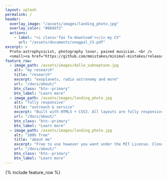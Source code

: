 ```yaml
---
layout: splash
permalink: /
header:
  overlay_image: "/assets/images/landing_photo.jpg"
  overlay_color: "#88ddf2"
  actions:
    - label: "<i class='fas fa-download'></i> my CV"
      url: "/assets/documents/vnagpal_CV.pdf"
excerpt: >
  Proto-astrophysicist, photography lover, pained musician. <br />
  <small><a href="https://github.com/mmistakes/minimal-mistakes/releases/tag/4.26.2">Latest release v4.26.2</a></small>
feature_row:
  - image_path: /assets/images/dalle_subneptune.jpg
    alt: "my research"
    title: "research"
    excerpt: "exoplanets, radio astronomy and more"
    url: "/docs/about/"
    btn_class: "btn--primary"
    btn_label: "Learn more"
  - image_path: /assets/images/landing_photo.jpg
    alt: "fully responsive"
    title: "outreach & service"
    excerpt: "Built with HTML5 + CSS3. All layouts are fully responsive with helpers to augment your content."
    url: "/docs/about/"
    btn_class: "btn--primary"
    btn_label: "Learn more"
  - image_path: /assets/images/landing_photo.jpg
    alt: "100% free"
    title: "about me"
    excerpt: "Free to use however you want under the MIT License. Clone it, fork it, customize it... whatever!"
    url: "/docs/about/"
    btn_class: "btn--primary"
    btn_label: "Learn more"      
---
```


{% include feature_row %}